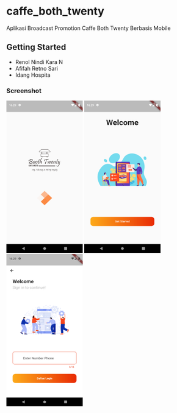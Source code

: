# caffe_both_twenty

Aplikasi Broadcast Promotion Caffe Both Twenty Berbasis Mobile

## Getting Started
- Renol Nindi Kara N
- Afifah Retno Sari
- Idang Hospita

### Screenshot
<img src="screenshot/1.png" width="200" height="400" />
<img src="screenshot/2.png" width="200" height="400" />
<img src="screenshot/3.png" width="200" height="400" />

